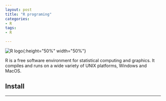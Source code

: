 ```yaml
---
layout: post
title: "R programing"
categories:
- R
tags:
- R

---
```


![R logo](https://www.r-project.org/logo/Rlogo.png){:height="50%" width="50%"}

R is a free software environment for statistical computing and graphics. It compiles and runs on a wide variety of UNIX platforms, Windows and MacOS.

## Install
---
